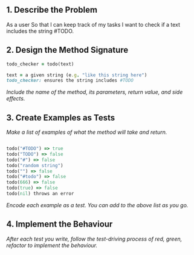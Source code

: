 ## 1. Describe the Problem

As a user
So that I can keep track of my tasks
I want to check if a text includes the string #TODO.

## 2. Design the Method Signature

```ruby
todo_checker = todo(text)

text = a given string (e.g. "like this string here")
todo_checker: ensures the string includes #TODO
```
_Include the name of the method, its parameters, return value, and side effects._

## 3. Create Examples as Tests

_Make a list of examples of what the method will take and return._

```ruby

todo("#TODO") => true
todo("TODO") => false
todo("#") => false
todo("random string")
todo("") => false
todo("#todo") => false
todo(666) => false
todo(true) => false
todo(nil) throws an error

```

_Encode each example as a test. You can add to the above list as you go._

## 4. Implement the Behaviour

_After each test you write, follow the test-driving process of red, green, refactor to implement the behaviour._